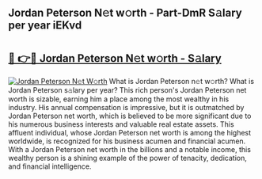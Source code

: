 ## Jordan Peterson N𝚎t w𝚘rth - Part-DmR S𝚊lary per year iEKvd

# <h2><a href="http://gc4n2ll.nevu.top/?p=Jordan+Peterson">🔗 👉🔴 Jordan Peterson N𝚎t w𝚘rth - S𝚊lary</a></h2>

[![Jordan Peterson N𝚎t W𝚘rth](https://i.imgur.com/Oavwk0R.jpeg)](http://gc4n2ll.nevu.top/?p=Jordan+Peterson)
What is Jordan Peterson n𝚎t w𝚘rth? What is Jordan Peterson s𝚊lary per year?
This rich person's Jordan Peterson net worth is sizable, earning him a place among the most wealthy in his industry. His annual compensation is impressive, but it is outmatched by Jordan Peterson net worth, which is believed to be more significant due to his numerous business interests and valuable real estate assets. This affluent individual, whose Jordan Peterson net worth is among the highest worldwide, is recognized for his business acumen and financial acumen. With a Jordan Peterson net worth in the billions and a notable income, this wealthy person is a shining example of the power of tenacity, dedication, and financial intelligence.
